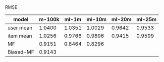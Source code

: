 RMSE

|model|m-100k|ml-1m|ml-10m|ml-20m|ml-25m|
|---|---|---|---|---|---|
|user mean|1.0400|1.0351|1.0029|0.9642|0.9533|
|item mean|1.0256|0.9766|0.9806|0.9415|0.9599|
|MF|0.9151|0.8464|0.8296|
|Biased-MF|0.9143|
